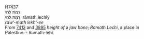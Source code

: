 <body>
  <p>H7437<br>  רמת לחי  <br> רָמַת לֶחִי  ‎  râmath lechı̂y  <br><i>raw‘-math</i> <i>lekh‘-ee </i><br>From <a href="h7413.htm">7413</a> and <a href="h3895.htm">3895</a>  <i>height</i> <i>of</i> a <i>jaw</i> <i>bone</i>; <i>Ramath</i> <i>Lechi</i>, a place in Palestine: - Ramath-lehi.<br></p>
 </body>